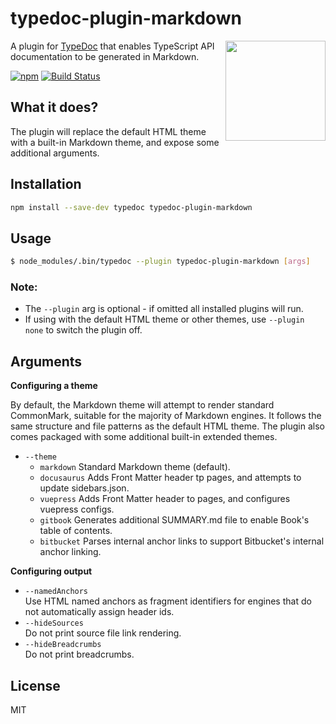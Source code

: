 # typedoc-plugin-markdown

<img align="right" width="160" src="https://github.com/tgreyuk/typedoc-plugin-markdown/raw/master/logos.png">

A plugin for [TypeDoc](https://github.com/TypeStrong/typedoc) that enables TypeScript API documentation to be generated in Markdown.

[![npm](https://img.shields.io/npm/v/typedoc-plugin-markdown.svg)](https://www.npmjs.com/package/typedoc-plugin-markdown)
[![Build Status](https://travis-ci.org/tgreyuk/typedoc-plugin-markdown.svg?branch=master)](https://travis-ci.org/tgreyuk/typedoc-plugin-markdown)

## What it does?

The plugin will replace the default HTML theme with a built-in Markdown theme, and expose some additional arguments.

## Installation

```bash
npm install --save-dev typedoc typedoc-plugin-markdown
```

## Usage

```bash
$ node_modules/.bin/typedoc --plugin typedoc-plugin-markdown [args]
```

### Note:

- The `--plugin` arg is optional - if omitted all installed plugins will run.
- If using with the default HTML theme or other themes, use `--plugin none` to switch the plugin off.

## Arguments

**Configuring a theme**

By default, the Markdown theme will attempt to render standard CommonMark, suitable for the majority of Markdown engines.
It follows the same structure and file patterns as the default HTML theme. The plugin also comes packaged with some additional built-in extended themes.

- `--theme`<br>
  - `markdown` Standard Markdown theme (default).
  - `docusaurus` Adds Front Matter header tp pages, and attempts to update sidebars.json.
  - `vuepress` Adds Front Matter header to pages, and configures vuepress configs.
  - `gitbook` Generates additional SUMMARY.md file to enable Book's table of contents.
  - `bitbucket` Parses internal anchor links to support Bitbucket's internal anchor linking.

**Configuring output**

- `--namedAnchors`<br>
  Use HTML named anchors as fragment identifiers for engines that do not automatically assign header ids.
- `--hideSources`<br>
  Do not print source file link rendering.
- `--hideBreadcrumbs`<br>
  Do not print breadcrumbs.

## License

MIT
